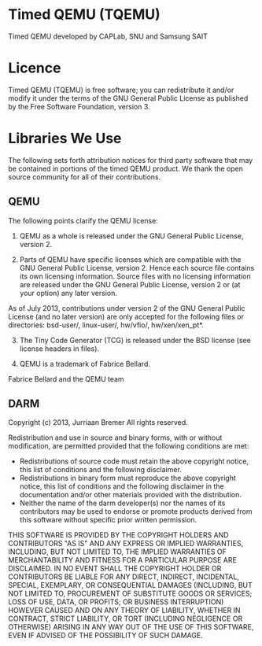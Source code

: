 # Timed QEMU (TQEMU)
Timed QEMU developed by CAPLab, SNU and Samsung SAIT

# Licence
Timed QEMU (TQEMU) is free software; you can redistribute it and/or modify it under the terms of the GNU General Public License as published by the Free Software Foundation, version 3.













# Libraries We Use
The following sets forth attribution notices for third party software that may be contained in portions of the timed QEMU product. We thank the open source community for all of their contributions.

## QEMU

The following points clarify the QEMU license:

1) QEMU as a whole is released under the GNU General Public License,
version 2.

2) Parts of QEMU have specific licenses which are compatible with the
GNU General Public License, version 2. Hence each source file contains
its own licensing information.  Source files with no licensing information
are released under the GNU General Public License, version 2 or (at your
option) any later version.

As of July 2013, contributions under version 2 of the GNU General Public
License (and no later version) are only accepted for the following files
or directories: bsd-user/, linux-user/, hw/vfio/, hw/xen/xen_pt*.

3) The Tiny Code Generator (TCG) is released under the BSD license
   (see license headers in files).

4) QEMU is a trademark of Fabrice Bellard.

Fabrice Bellard and the QEMU team

## DARM

Copyright (c) 2013, Jurriaan Bremer
All rights reserved.

Redistribution and use in source and binary forms, with or without
modification, are permitted provided that the following conditions are met:

* Redistributions of source code must retain the above copyright notice,
  this list of conditions and the following disclaimer.
* Redistributions in binary form must reproduce the above copyright notice,
  this list of conditions and the following disclaimer in the documentation
  and/or other materials provided with the distribution.
* Neither the name of the darm developer(s) nor the names of its
  contributors may be used to endorse or promote products derived from this
  software without specific prior written permission.

THIS SOFTWARE IS PROVIDED BY THE COPYRIGHT HOLDERS AND CONTRIBUTORS "AS IS"
AND ANY EXPRESS OR IMPLIED WARRANTIES, INCLUDING, BUT NOT LIMITED TO, THE
IMPLIED WARRANTIES OF MERCHANTABILITY AND FITNESS FOR A PARTICULAR PURPOSE
ARE DISCLAIMED. IN NO EVENT SHALL THE COPYRIGHT HOLDER OR CONTRIBUTORS BE
LIABLE FOR ANY DIRECT, INDIRECT, INCIDENTAL, SPECIAL, EXEMPLARY, OR
CONSEQUENTIAL DAMAGES (INCLUDING, BUT NOT LIMITED TO, PROCUREMENT OF
SUBSTITUTE GOODS OR SERVICES; LOSS OF USE, DATA, OR PROFITS; OR BUSINESS
INTERRUPTION) HOWEVER CAUSED AND ON ANY THEORY OF LIABILITY, WHETHER IN
CONTRACT, STRICT LIABILITY, OR TORT (INCLUDING NEGLIGENCE OR OTHERWISE)
ARISING IN ANY WAY OUT OF THE USE OF THIS SOFTWARE, EVEN IF ADVISED OF THE
POSSIBILITY OF SUCH DAMAGE.

